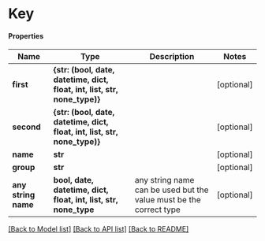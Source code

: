 # Key

#### Properties
Name | Type | Description | Notes
------------ | ------------- | ------------- | -------------
**first** | **{str: (bool, date, datetime, dict, float, int, list, str, none_type)}** |  | [optional] 
**second** | **{str: (bool, date, datetime, dict, float, int, list, str, none_type)}** |  | [optional] 
**name** | **str** |  | [optional] 
**group** | **str** |  | [optional] 
**any string name** | **bool, date, datetime, dict, float, int, list, str, none_type** | any string name can be used but the value must be the correct type | [optional]

[[Back to Model list]](../README.md#documentation-for-models) [[Back to API list]](../README.md#documentation-for-api-endpoints) [[Back to README]](../README.md)


